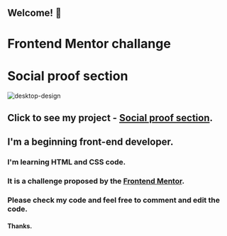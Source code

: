 ## Welcome! 👋

# Frontend Mentor challange 

# Social proof section

![desktop-design](https://user-images.githubusercontent.com/91090905/147690251-93004f3d-5004-4bc5-9883-6f82348ef13e.jpg)

## Click to see my project - <a href="https://jsmeyring.github.io/social-proof/index.html" target="_blank">Social proof section</a>.

## I'm a beginning front-end developer.

### I'm learning HTML and CSS code.

### It is a challenge proposed by the [Frontend Mentor](https://www.frontendmentor.io/challenges/social-proof-section-6e0qTv_bA).

### Please check my code and feel free to comment and edit the code.

#### Thanks.

